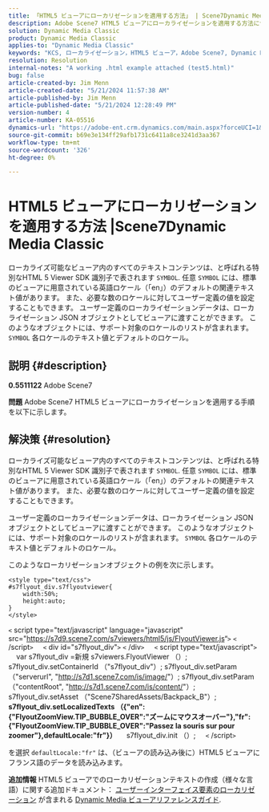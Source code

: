 ```yaml
---
title: 「HTML5 ビューアにローカリゼーションを適用する方法」 | Scene7Dynamic Media Classic」
description: Adobe Scene7 HTML5 ビューアにローカライゼーションを適用する方法について説明します。
solution: Dynamic Media Classic
product: Dynamic Media Classic
applies-to: "Dynamic Media Classic"
keywords: "KCS, ローカライゼーション，HTML5 ビューア，Adobe Scene7, Dynamic Media Classic，方法"
resolution: Resolution
internal-notes: "A working .html example attached (test5.html)"
bug: false
article-created-by: Jim Menn
article-created-date: "5/21/2024 11:57:38 AM"
article-published-by: Jim Menn
article-published-date: "5/21/2024 12:28:49 PM"
version-number: 4
article-number: KA-05516
dynamics-url: "https://adobe-ent.crm.dynamics.com/main.aspx?forceUCI=1&pagetype=entityrecord&etn=knowledgearticle&id=7ced8f4f-6917-ef11-9f8a-6045bd006268"
source-git-commit: b69e3e134ff29afb1731c6411a8ce3241d3aa367
workflow-type: tm+mt
source-wordcount: '326'
ht-degree: 0%

---
```


# HTML5 ビューアにローカリゼーションを適用する方法 |Scene7Dynamic Media Classic


ローカライズ可能なビューア内のすべてのテキストコンテンツは、と呼ばれる特別なHTML 5 Viewer SDK 識別子で表されます `SYMBOL`. 任意 `SYMBOL` には、標準のビューアに用意されている英語ロケール（「en」）のデフォルトの関連テキスト値があります。 また、必要な数のロケールに対してユーザー定義の値を設定することもできます。 ユーザー定義のローカライゼーションデータは、ローカライゼーション JSON オブジェクトとしてビューアに渡すことができます。 このようなオブジェクトには、サポート対象のロケールのリストが含まれます。 `SYMBOL` 各ロケールのテキスト値とデフォルトのロケール。

## 説明 {#description}


<b>0.5511122</b>
Adobe Scene7

<b>問題</b>
Adobe Scene7 HTML5 ビューアにローカライゼーションを適用する手順を以下に示します。




## 解決策 {#resolution}


ローカライズ可能なビューア内のすべてのテキストコンテンツは、と呼ばれる特別なHTML 5 Viewer SDK 識別子で表されます `SYMBOL`.
任意 `SYMBOL` には、標準のビューアに用意されている英語ロケール（「en」）のデフォルトの関連テキスト値があります。 また、必要な数のロケールに対してユーザー定義の値を設定することもできます。

ユーザー定義のローカライゼーションデータは、ローカライゼーション JSON オブジェクトとしてビューアに渡すことができます。
このようなオブジェクトには、サポート対象のロケールのリストが含まれます。 `SYMBOL` 各ロケールのテキスト値とデフォルトのロケール。

このようなローカリゼーションオブジェクトの例を次に示します。


```
<style type="text/css">
#s7flyout_div.s7flyoutviewer{
    width:50%;
    height:auto;
}
</style>
```


`<` script type=&quot;text/javascript&quot; language=&quot;javascript&quot; src=&quot;<u style="text-decoration:underline">https://s7d9.scene7.com/s7viewers/html5/js/FlyoutViewer.js</u>“`>` `<` /script`>`
    `<` div id=&quot;s7flyout_div&quot;`>` `<` /div`>`
    `<` script type=&quot;text/javascript&quot;`>`
    var s7flyout_div =新規 s7viewers.FlyoutViewer （）; s7flyout_div.setContainerId （&quot;s7flyout_div&quot;）; s7flyout_div.setParam （&quot;serverurl&quot;, &quot;<u style="text-decoration:underline">http://s7d1.scene7.com/is/image/</u>&quot;）; s7flyout_div.setParam （&quot;contentRoot&quot;, &quot;<u style="text-decoration:underline">http://s7d1.scene7.com/is/content/</u>&quot;）; s7flyout_div.setAsset （&quot;Scene7SharedAssets/Backpack_B&quot;）;
    <b>s7flyout_div.setLocalizedTexts （{&quot;en&quot;:{&quot;FlyoutZoomView.TIP_BUBBLE_OVER&quot;:&quot;ズームにマウスオーバー&quot;},&quot;fr&quot;:{&quot;FlyoutZoomView.TIP_BUBBLE_OVER&quot;:&quot;Passez la souris sur pour zoomer&quot;},defaultLocale:&quot;fr&quot;}）</b>
    s7flyout_div.init （）;
    `<` /script`>`

を選択 `defaultLocale:"fr"` は、（ビューアの読み込み後に）HTML5 ビューアにフランス語のデータを読み込みます。<br>


<b>追加情報</b>
HTML5 ビューアでのローカリゼーションテキストの作成（様々な言語）に関する追加ドキュメント： [ユーザーインターフェイス要素のローカリゼーション](https://experienceleague.adobe.com/en/docs/dynamic-media-developer-resources/library/viewers-aem-assets-dmc/flyout/c-html5-flyout-viewer-20-localization) が含まれる [Dynamic Media ビューアリファレンスガイド](https://experienceleague.adobe.com/en/docs/dynamic-media-developer-resources/library/homeviewers).
